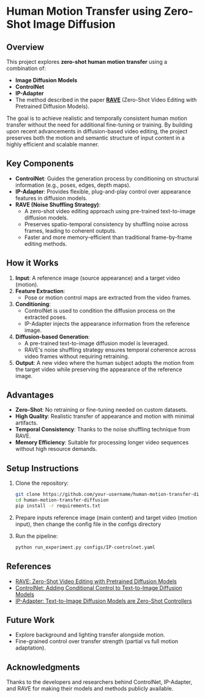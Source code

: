 # Human Motion Transfer using Zero-Shot Image Diffusion

## Overview

This project explores **zero-shot human motion transfer** using a combination of:
- **Image Diffusion Models**
- **ControlNet**
- **IP-Adapter**
- The method described in the paper **[RAVE](https://arxiv.org/abs/2402.14653)** (Zero-Shot Video Editing with Pretrained Diffusion Models).

The goal is to achieve realistic and temporally consistent human motion transfer without the need for additional fine-tuning or training. By building upon recent advancements in diffusion-based video editing, the project preserves both the motion and semantic structure of input content in a highly efficient and scalable manner.

## Key Components

- **ControlNet**: Guides the generation process by conditioning on structural information (e.g., poses, edges, depth maps).
- **IP-Adapter**: Provides flexible, plug-and-play control over appearance features in diffusion models.
- **RAVE (Noise Shuffling Strategy)**: 
  - A zero-shot video editing approach using pre-trained text-to-image diffusion models.
  - Preserves spatio-temporal consistency by shuffling noise across frames, leading to coherent outputs.
  - Faster and more memory-efficient than traditional frame-by-frame editing methods.

## How it Works

1. **Input**: A reference image (source appearance) and a target video (motion).
2. **Feature Extraction**:
   - Pose or motion control maps are extracted from the video frames.
3. **Conditioning**:
   - ControlNet is used to condition the diffusion process on the extracted poses.
   - IP-Adapter injects the appearance information from the reference image.
4. **Diffusion-based Generation**:
   - A pre-trained text-to-image diffusion model is leveraged.
   - RAVE's noise shuffling strategy ensures temporal coherence across video frames without requiring retraining.
5. **Output**: A new video where the human subject adopts the motion from the target video while preserving the appearance of the reference image.

## Advantages

- **Zero-Shot**: No retraining or fine-tuning needed on custom datasets.
- **High Quality**: Realistic transfer of appearance and motion with minimal artifacts.
- **Temporal Consistency**: Thanks to the noise shuffling technique from RAVE.
- **Memory Efficiency**: Suitable for processing longer video sequences without high resource demands.

## Setup Instructions

1. Clone the repository:
   ```bash
   git clone https://github.com/your-username/human-motion-transfer-diffusion.git
   cd human-motion-transfer-diffusion
   pip install -r requirements.txt
   ```

2. Prepare inputs reference image (main content) and target video (motion input), then change the config file in the configs directory 

3. Run the pipeline:
   ```bash
   python run_experiment.py configs/IP-controlnet.yaml
   ```

## References

- [RAVE: Zero-Shot Video Editing with Pretrained Diffusion Models](https://arxiv.org/abs/2402.14653)
- [ControlNet: Adding Conditional Control to Text-to-Image Diffusion Models](https://arxiv.org/abs/2302.05543)
- [IP-Adapter: Text-to-Image Diffusion Models are Zero-Shot Controllers](https://arxiv.org/abs/2308.06721)

## Future Work

- Explore background and lighting transfer alongside motion.
- Fine-grained control over transfer strength (partial vs full motion adaptation).

## Acknowledgments

Thanks to the developers and researchers behind ControlNet, IP-Adapter, and RAVE for making their models and methods publicly available.
